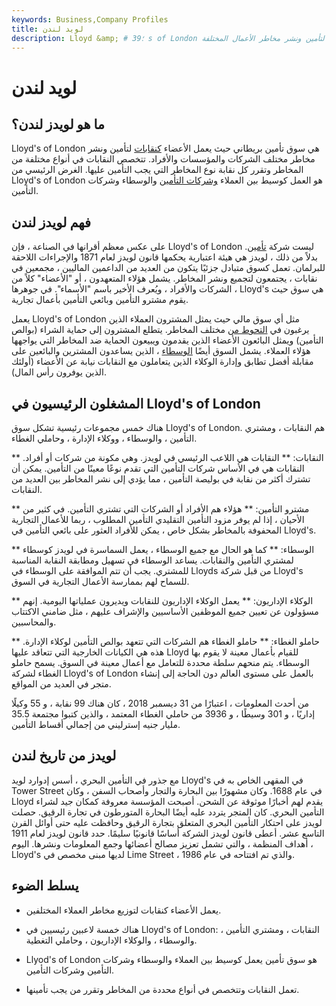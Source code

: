 ```yaml
---
keywords: Business,Company Profiles
title: لويد لندن
description: Lloyd &amp; # 39؛ s of London هي سوق تأمين بريطاني حيث يعمل الأعضاء كنقابات لتأمين ونشر مخاطر الأعمال المختلفة.
---
```


# لويد لندن
## ما هو لويدز لندن؟

Lloyd's of London هي سوق تأمين بريطاني حيث يعمل الأعضاء [كنقابات](/underwriter-syndicate) لتأمين ونشر مخاطر مختلف الشركات والمؤسسات والأفراد. تتخصص النقابات في أنواع مختلفة من المخاطر وتقرر كل نقابة نوع المخاطر التي يجب التأمين عليها. الغرض الرئيسي من Lloyd's of London هو العمل كوسيط بين العملاء [وشركات التأمين](/insurance-underwriter) والوسطاء وشركات التأمين.

## فهم لويدز لندن

على عكس معظم أقرانها في الصناعة ، فإن Lloyd's of London ليست شركة [تأمين](/insurance). بدلاً من ذلك ، لويدز هي هيئة اعتبارية يحكمها قانون لويدز لعام 1871 والإجراءات اللاحقة للبرلمان. تعمل كسوق متبادل جزئيًا يتكون من العديد من الداعمين الماليين ، مجمعين في نقابات ، يجتمعون لتجميع ونشر المخاطر. يشمل هؤلاء المتعهدون ، أو "الأعضاء" كلاً من الشركات والأفراد ، ويُعرف الأخير باسم "الأسماء". في جوهرها ، Lloyd's هي سوق حيث يقوم مشترو التأمين وبائعي التأمين بأعمال تجارية.

يعمل Lloyd's of London مثل أي سوق مالي حيث يمثل المشترون العملاء الذين يرغبون في [التحوط من](/hedge) مختلف المخاطر. يتطلع المشترون إلى حماية الشراء (بوالص التأمين) ويمثل البائعون الأعضاء الذين يقدمون ويبيعون الحماية ضد المخاطر التي يواجهها هؤلاء العملاء. يشمل السوق أيضًا [الوسطاء](/broker) ، الذين يساعدون المشترين والبائعين على مقابلة أفضل تطابق وإدارة الوكلاء الذين يتعاملون مع النقابات نيابة عن الأعضاء (أولئك الذين يوفرون رأس المال).

## المشغلون الرئيسيون في Lloyd's of London

هناك خمس مجموعات رئيسية تشكل سوق Lloyd's of London. هم النقابات ، ومشتري التأمين ، والوسطاء ، ووكلاء الإدارة ، وحاملي الغطاء.

** النقابات: ** النقابات هي اللاعب الرئيسي في لويدز. وهي مكونة من شركات أو أفراد. النقابات هي في الأساس شركات التأمين التي تقدم نوعًا معينًا من التأمين. يمكن أن تشترك أكثر من نقابة في بوليصة التأمين ، مما يؤدي إلى نشر المخاطر بين العديد من النقابات.

** مشترو التأمين: ** هؤلاء هم الأفراد أو الشركات التي تشتري التأمين. في كثير من الأحيان ، إذا لم يوفر مزود التأمين التقليدي التأمين المطلوب ، ربما للأعمال التجارية المحفوفة بالمخاطر بشكل خاص ، يمكن للأفراد العثور على بائعي التأمين في Lloyd's.

** الوسطاء: ** كما هو الحال مع جميع الوسطاء ، يعمل السماسرة في لويدز كوسطاء لمشتري التأمين والنقابات. يساعد الوسطاء في تسهيل ومطابقة النقابة المناسبة للمشتري. يجب أن تتم الموافقة على الوسطاء في Lloyds من قبل شركة Lloyd's للسماح لهم بممارسة الأعمال التجارية في السوق.

** الوكلاء الإداريون: ** يعمل الوكلاء الإداريون للنقابات ويديرون عملياتها اليومية. إنهم مسؤولون عن تعيين جميع الموظفين الأساسيين والإشراف عليهم ، مثل ضامني الاكتتاب والمحاسبين.

** حاملو الغطاء: ** حاملو الغطاء هم الشركات التي تتعهد بوالص التأمين لوكلاء الإدارة. هذه هي الكيانات الخارجية التي تتعاقد عليها Lloyd للقيام بأعمال معينة لا يقوم بها الوسطاء. يتم منحهم سلطة محددة للتعامل مع أعمال معينة في السوق. يسمح حاملو الغطاء لشركة Lloyd's of London بالعمل على مستوى العالم دون الحاجة إلى إنشاء متجر في العديد من المواقع.

من أحدث المعلومات ، اعتبارًا من 31 ديسمبر 2018 ، كان هناك 99 نقابة ، و 55 وكيلًا إداريًا ، و 301 وسيطًا ، و 3936 من حاملي الغطاء المعتمد ، والذين كتبوا مجتمعة 35.5 مليار جنيه إسترليني من إجمالي أقساط التأمين.

## لويدز من تاريخ لندن

مع جذور في التأمين البحري ، أسس إدوارد لويد Lloyd's في المقهى الخاص به في Tower Street في عام 1688. وكان مشهورًا بين البحارة والتجار وأصحاب السفن ، وكان Lloyd يقدم لهم أخبارًا موثوقة عن الشحن. أصبحت المؤسسة معروفة كمكان جيد لشراء التأمين البحري. كان المتجر يتردد عليه أيضًا البحارة المتورطون في تجارة الرقيق. حصلت لويدز على احتكار التأمين البحري المتعلق بتجارة الرقيق وحافظت عليه حتى أوائل القرن التاسع عشر. أعطى قانون لويدز الشركة أساسًا قانونيًا سليمًا. حدد قانون لويدز لعام 1911 أهداف المنظمة ، والتي تشمل تعزيز مصالح أعضائها وجمع المعلومات ونشرها. اليوم ، Lloyd's لديها مبنى مخصص في Lime Street ، والذي تم افتتاحه في عام 1986.

## يسلط الضوء

- يعمل الأعضاء كنقابات لتوزيع مخاطر العملاء المختلفين.

- هناك خمسة لاعبين رئيسيين في Lloyd's of London: النقابات ، ومشتري التأمين ، والوسطاء ، والوكلاء الإداريون ، وحاملي التغطية.

- Llyod's of London هو سوق تأمين يعمل كوسيط بين العملاء والوسطاء وشركات التأمين وشركات التأمين.

- تعمل النقابات وتتخصص في أنواع محددة من المخاطر وتقرر من يجب تأمينها.

